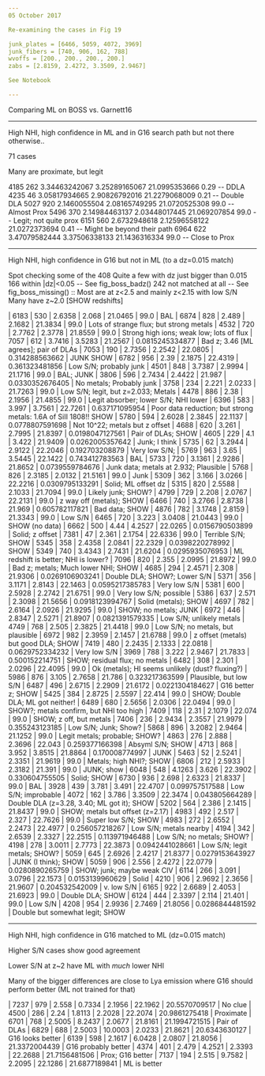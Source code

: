 ```yaml
---
05 October 2017

Re-examining the cases in Fig 19

junk_plates = [6466, 5059, 4072, 3969]
junk_fibers = [740, 906, 162, 788]
wvoffs = [200., 200., 200., 200.]
zabs = [2.8159, 2.4272, 3.3509, 2.9467]

See Notebook

---
```


Comparing ML on BOSS vs. Garnett16

---
High NHI, high confidence in ML and in G16
search path but not there otherwise..

71 cases

Many are proximate, but legit

4185   262 3.34463242067 3.25289165067 21.0995353666  0.29 -- DDLA
4235    46 3.05817934665 2.90826792016 21.2279068009  0.21 -- Double DLA
5027   920  2.1460055504 2.08165749295 21.0720525308  99.0 -- Almost Prox
5496   370 2.14984463137 2.03448017445  21.069207854  99.0 -- Legit; not quite prox
6151   560  2.6732948618 2.12596558122 21.0272373694  0.41 -- Might be beyond their path
6964   622 3.47079582444 3.37506338133 21.1436316334  99.0 -- Close to Prox

---
High NHI, high confidence in G16 but not in ML (to a dz=0.015 match)

Spot checking some of the 408
Quite a few with dz just bigger than 0.015
  166 within |dz|<0.05  -- See fig_boss_badz()
  242 not matched at all  -- See fig_boss_missing()
     :: Most are at z<2.5 and mainly z<2.15 with low S/N
Many have z~2.0 [SHOW redshifts]

|  6183 |   530 | 2.6358 |  2.068 | 21.0465 |            99.0 | BAL
|  6874 |   828 |  2.489 | 2.1682 | 21.3834 |            99.0 | Lots of strange flux; but strong metals
|  4532 |   720 | 2.7762 | 2.3778 | 21.8559 |            99.0 | Strong high ions; weak low; lots of flux
|  7057 |   612 | 3.7416 | 3.5283 | 21.2567 | 0.0815245334877 | Bad z; 3.46 [ML agrees]; pair of DLAs
|  7053 |   190 | 2.7356 | 2.2542 | 22.0805 |  0.314288563662 | JUNK  SHOW
|  6782 |   956 |   2.39 | 2.1875 | 22.4319 |  0.361323481856 | Low S/N; probably junk
|  4501 |   848 | 3.7387 | 2.9994 | 21.1716 |            99.0 | BAL; JUNK
|  3806 |   596 | 2.7434 | 2.4422 |  21.987 | 0.0330352676405 | No metals; Probably junk
|  3758 |   234 |  2.221 | 2.0233 | 21.7263 |            99.0 | Low S/N; legit, but z=2.033; Metals
|  4478 |   886 |   2.38 | 2.1956 | 21.4855 |            99.0 | Legit absorber; lower S/N; NHI lower
|  6396 |   583 |  3.997 | 3.7561 | 22.7261 |  0.637171095954 | Poor data reduction; but strong metals: 1.6A of SiII 1808!! SHOW
|  5780 |   594 | 2.6028 | 2.3845 | 22.1137 | 0.0778807591698 | Not 10^22; metals but z offset
|  4688 |   620 |  3.261 | 2.7995 | 21.8397 | 0.0198047127561 | Pair of DLAs; SHOW
|  4605 |   229 |    4.1 |  3.422 | 21.9409 | 0.0262005357642 | Junk; I think
|  5735 |    62 | 3.2944 | 2.9122 | 22.2046 |  0.192703208879 | Very low S/N; 
|  5769 |   963 |   3.65 | 3.5445 | 22.1422 |  0.743412783563 | BAL
|  5733 |   720 | 3.1361 | 2.9286 | 21.8652 | 0.0739559784676 | Junk data; metals at 2.932; Plausible
|  5768 |   826 | 2.3185 | 2.0132 | 21.5161 |            99.0 | Junk
|  5309 |   362 |  3.166 | 3.0266 | 22.2216 | 0.0309795133291 | Solid; ML offset dz
|  5315 |   820 | 2.5588 | 2.1033 | 21.7094 |            99.0 | Likely junk; SHOW?
|  4799 |   729 |  2.208 | 2.0767 | 22.2131 |            99.0 | z way off (metals); SHOW
|  6466 |   740 | 3.2766 | 2.8738 |  21.969 |  0.605782117821 | Bad data; SHOW
|  4876 |   782 | 3.1748 | 2.8159 | 21.3343 |            99.0 | Low S/N
|  6465 |   720 |  3.223 | 3.0408 | 21.0443 |            99.0 | SHOW (no data) 
|  6662 |   500 |   4.44 | 4.2527 | 22.0265 | 0.0156790503899 | Solid; z offset
|  7381 |    47 |  2.361 | 2.1754 | 22.6336 |            99.0 | Terrible S/N; SHOW
|  5345 |   358 | 2.4358 | 2.0841 | 22.2329 | 0.0398220278992 | SHOW
|  5349 |   740 | 3.4343 | 2.7431 | 21.6204 | 0.0295935076953 | ML redshift is better; NHI is lower?
|  7096 |   820 |  2.355 | 2.0995 | 21.8972 |            99.0 | Bad z; metals; Much lower NHI; SHOW
|  4685 |   294 | 2.4571 |  2.308 | 21.9306 | 0.0269106903241 | Double DLA; SHOW?; Lower S/N
|  5371 |   356 | 3.1171 | 2.8143 | 22.1463 | 0.0595217385783 | Very low S/N
|  5381 |   600 | 2.5928 | 2.2742 | 21.6751 |            99.0 | Very low S/N; possible
|  5386 |   637 |  2.571 | 2.3098 | 21.5656 | 0.0918123994767 | Solid (metals); SHOW
|  4697 |   782 | 2.6164 | 2.0926 | 21.9295 |            99.0 | SHOW; no metals; JUNK
|  6972 |   446 | 2.8347 | 2.5271 | 21.8907 | 0.0821391579335 | Low S/N; unlikely metals
|  4749 |   768 |  2.505 | 2.3825 | 21.4418 |            99.0 | Low S/N; no metals, but plausible
|  6972 |   982 | 2.3959 | 2.1457 | 21.6788 |            99.0 | z offset (metals) but good DLA; SHOW
|  7419 |   480 | 2.2435 | 2.1333 | 22.0818 | 0.0629752334232 | Very low S/N
|  3969 |   788 |  3.222 | 2.9467 | 21.7833 |  0.500152214751 | SHOW; residual flux; no metals
|  6482 |   308 |  2.301 | 2.0296 | 22.4095 |            99.0 | Ok (metals); HI seems unlikely (dust? fluxing?)
|  5986 |   876 |  3.105 | 2.7658 |  21.786 |  0.323217363599 | Plausible, but low S/N
|  6487 |   496 | 2.6715 | 2.2909 | 21.6172 | 0.0221304184627 | G16 better z; SHOW
|  5425 |   384 | 2.8725 | 2.5597 |  22.414 |            99.0 | SHOW; Double DLA; ML got neither!
|  6489 |   680 | 2.5656 | 2.0306 | 22.0494 |            99.0 | SHOW?; metals confirm, but NHI too high
|  7409 |   118 |   2.31 | 2.1079 |  22.074 |            99.0 | SHOW; z off, but metals
|  7406 |   236 | 2.9434 | 2.3557 | 21.9979 |  0.355243123185 | Low S/N; Junk; Show?
|  5868 |   896 | 3.2082 | 2.9464 | 21.1252 |            99.0 | Legit metals; probable; SHOW?
|  4863 |   276 |  2.888 | 2.3696 |  22.043 |  0.259377166398 | Absyml S/N; SHOW
|  4713 |   868 |  3.952 | 3.8515 | 21.8864 |  0.170008774997 | JUNK
|  5463 |    52 | 2.5241 | 2.3351 | 21.9619 |            99.0 | Metals; high NHI?; SHOW
|  6806 |   212 | 2.5933 | 2.3182 |  21.391 |            99.0 | JUNK; show
|  6048 |   548 | 4.1263 |  3.626 | 22.3902 |  0.330604755505 | Solid; SHOW
|  6730 |   936 |  2.698 | 2.6323 | 21.8337 |            99.0 | BAL
|  3928 |   439 |  3.781 |  3.491 | 22.4707 |  0.099757517588 | Low S/N; improbable
|  4072 |   162 |  3.786 | 3.3509 | 22.3474 |  0.043805664289 | Double DLA (z=3.28, 3.40; ML got it); SHOW 
|  5202 |   564 |  2.386 | 2.1415 | 21.8437 |            99.0 | SHOW; metals but offset (z=2.17)
|  4983 |   492 |  2.517 |  2.327 | 22.7626 |            99.0 | Super low S/N; SHOW
|  4983 |   272 | 2.6552 | 2.2473 | 22.4977 |  0.256057218267 | Low S/N; metals nearby
|  4194 |   342 | 2.6539 | 2.3327 | 22.2515 |  0.113971946488 | Low S/N; no metals; SHOW?
|  4198 |   278 | 3.0011 | 2.7773 | 22.3873 | 0.0942441028661 | Low S/N; legit metals; SHOW?
|  5059 |   645 | 2.6926 | 2.4217 | 21.8377 | 0.0279153643927 | JUNK (I think); SHOW
|  5059 |   906 |  2.556 | 2.4272 | 22.0779 | 0.0280890265759 | SHOW; junk; maybe weak CIV
|  6114 |   266 |  3.091 | 3.0796 | 22.1573 | 0.0153139960629 | Solid
|  4210 |   906 | 2.9692 | 2.3656 | 21.9607 |  0.204532542009 | v. low S/N
|  6165 |   922 | 2.6689 | 2.4053 | 21.6923 |            99.0 | Double DLA; SHOW 
|  6124 |   444 | 2.3397 |  2.114 |  21.401 |            99.0 | Low S/N
|  4208 |   954 | 2.9936 | 2.7469 | 21.8056 | 0.0286844481592 | Double but somewhat legit; SHOW


---
High NHI, high confidence in G16 matched to ML (dz=0.015 match)

Higher S/N cases show good agreement

Lower S/N at z~2 have ML with *much* lower NHI

Many of the bigger differences are close to Lya emission
where G16 should perform better (ML not trained for that)

|  7237 |   979 |  2.558 |  0.7334 | 2.1956 | 22.1962 | 20.5570709517 | No clue
|  4500 |   286 |   2.24 |  1.8113 | 2.2028 | 22.2074 | 20.9861275418 | Proximate
|  6701 |   768 | 2.5005 |  8.2437 | 2.0677 | 21.8161 | 21.1994721515 | Pair of DLAs
|  6829 |   688 | 2.5003 | 10.0003 | 2.0233 | 21.8621 | 20.6343630127 | G16 looks better
|  6139 |   598 | 2.1617 |  6.0428 | 2.0807 | 21.8056 | 21.3372004439 | G16 probably better
|  4374 |   401 |  2.479 |  4.2521 | 2.3393 | 22.2688 | 21.7156481506 | Prox; G16 better
|  7137 |   194 |  2.515 |  9.7582 | 2.2095 | 22.1286 | 21.6877189841 | ML is better




